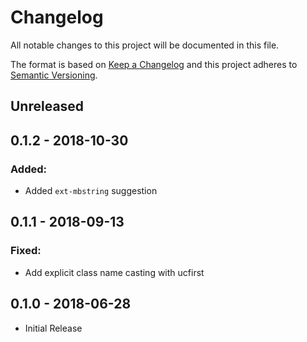 # Changelog

All notable changes to this project will be documented in this file.

The format is based on [Keep a Changelog](http://keepachangelog.com/en/1.0.0/)
and this project adheres to [Semantic Versioning](http://semver.org/spec/v2.0.0.html).

## Unreleased

## 0.1.2 - 2018-10-30

### Added:

- Added `ext-mbstring` suggestion

## 0.1.1 - 2018-09-13

### Fixed:

- Add explicit class name casting with ucfirst

## 0.1.0 - 2018-06-28
- Initial Release
